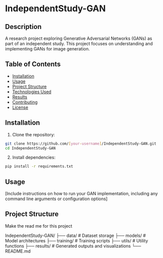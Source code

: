 # IndependentStudy-GAN

## Description
A research project exploring Generative Adversarial Networks (GANs) as part of an independent study. This project focuses on understanding and implementing GANs for image generation.

## Table of Contents
- [Installation](#installation)
- [Usage](#usage)
- [Project Structure](#project-structure)
- [Technologies Used](#technologies-used)
- [Results](#results)
- [Contributing](#contributing)
- [License](#license)

## Installation
1. Clone the repository:
```bash
git clone https://github.com/[your-username]/IndependentStudy-GAN.git
cd IndependentStudy-GAN
```

2. Install dependencies:
```bash
pip install -r requirements.txt
```

## Usage
[Include instructions on how to run your GAN implementation, including any command line arguments or configuration options]

## Project Structure

Make the read me for this project

IndependentStudy-GAN/
├── data/ # Dataset storage
├── models/ # Model architectures
├── training/ # Training scripts
├── utils/ # Utility functions
├── results/ # Generated outputs and visualizations
└── README.md